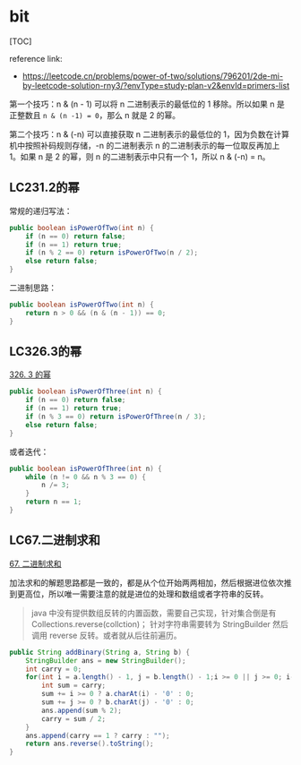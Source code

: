 # bit

[TOC]

reference link:

- https://leetcode.cn/problems/power-of-two/solutions/796201/2de-mi-by-leetcode-solution-rny3/?envType=study-plan-v2&envId=primers-list

第一个技巧：n & (n - 1) 可以将 n 二进制表示的最低位的 1 移除。所以如果 n 是正整数且 `n & (n -1) = 0​`，那么 n 就是 2 的幂。

第二个技巧：n & (-n) 可以直接获取 n 二进制表示的最低位的 1，因为负数在计算机中按照补码规则存储，-n 的二进制表示 n 的二进制表示的每一位取反再加上 1。如果 n 是 2 的幂，则 n 的二进制表示中只有一个 1，所以 n & (-n) = n。

## LC231.2的幂

常规的递归写法：

```java
public boolean isPowerOfTwo(int n) {
    if (n == 0) return false;
    if (n == 1) return true;
    if (n % 2 == 0) return isPowerOfTwo(n / 2);
    else return false;
}
```

二进制思路：

```java
public boolean isPowerOfTwo(int n) {
    return n > 0 && (n & (n - 1)) == 0;
}
```

## LC326.3的幂

[326. 3 的幂](https://leetcode.cn/problems/power-of-three/)

```java
public boolean isPowerOfThree(int n) {
	if (n == 0) return false;
    if (n == 1) return true;
    if (n % 3 == 0) return isPowerOfThree(n / 3);
    else return false;
}
```

或者迭代：

```java
public boolean isPowerOfThree(int n) {
    while (n != 0 && n % 3 == 0) {
        n /= 3;
    }
    return n == 1;
}
```

## LC67.二进制求和

[67. 二进制求和](https://leetcode.cn/problems/add-binary/)

加法求和的解题思路都是一致的，都是从个位开始两两相加，然后根据进位依次推到更高位，所以唯一需要注意的就是进位的处理和数组或者字符串的反转。

> java 中没有提供数组反转的内置函数，需要自己实现，针对集合倒是有 Collections.reverse(collction)；
> 针对字符串需要转为 StringBuilder 然后调用 reverse 反转。或者就从后往前遍历。

```java
public String addBinary(String a, String b) {
    StringBuilder ans = new StringBuilder();
    int carry = 0;
    for(int i = a.length() - 1, j = b.length() - 1;i >= 0 || j >= 0; i--, j--) {
        int sum = carry;
        sum += i >= 0 ? a.charAt(i) - '0' : 0;
        sum += j >= 0 ? b.charAt(j) - '0' : 0;
        ans.append(sum % 2);
        carry = sum / 2;
    }
    ans.append(carry == 1 ? carry : "");
    return ans.reverse().toString();
}
```
